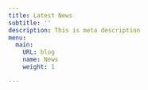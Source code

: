 ```yaml
---
title: Latest News
subtitle: ''
description: This is meta description
menu:
  main:
    URL: blog
    name: News
    weight: 1

---
```

